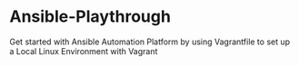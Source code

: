 # Ansible-Playthrough
Get started with Ansible Automation Platform by using Vagrantfile to set up a Local Linux Environment with Vagrant
